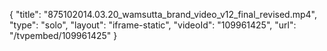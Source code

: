 {
    "title": "875102014.03.20_wamsutta_brand_video_v12_final_revised.mp4",
    "type": "solo",
    "layout": "iframe-static",
    "videoId": "109961425",
    "url": "\/tvpembed\/109961425"
}